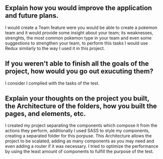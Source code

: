 ## Explain how you would improve the application and future plans.

I would create a Team feature were you would be able to create a pokemon team and it would provide some insight about your team; its weaknesses, strenghts, the most common pokemon type in your team and even some suggestions to strengthen your team, to perform this tasks I would use Redux similarly to the way I used it in this project.

## If you weren't able to finish all the goals of the project, how would you go out exucuting them?

I consider I complied with the tasks of the test.

## Explain your thoughts on the project you built, the Architecture of the folders, how you built the pages, and elements, etc.

I created my project separating the components which compose it from the actions they perform, additionally I used SASS to style my components, creating a separated folder for this porpuse.
This Architecture allows the project to be scalated, adding as many components as you may need and even adding a router if it was necessary.
I tried to optimize the performance by using the least amount of components to fulfill the purpose of the test. 
